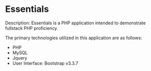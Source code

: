 # Essentials

Description: Essentials is a PHP application intended to demonstrate fullstack PHP proficiency. 

The primary technologies utilized in this application are as follows:

- PHP
- MySQL
- Jquery
- User Interface: Bootstrap v3.3.7  